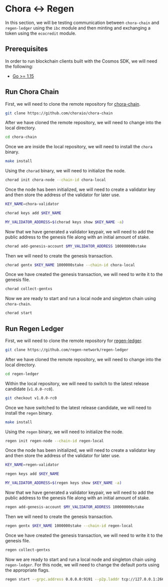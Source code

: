 # Chora <-> Regen

In this section, we will be testing communication between `chora-chain` and `regen-ledger` using the `ibc` module and then minting and exchanging a token using the `ecocredit` module.

## Prerequisites

In order to run blockchain clients built with the Cosmos SDK, we will need the following:

- [Go >= 1.15](https://golang.org/doc/install)

<!-- In order to run the `chora-chain` client, we will need the following:

- [Starport >= 0.15](https://github.com/tendermint/starport) -->

## Run Chora Chain

First, we will need to clone the remote repository for [chora-chain](https://github.com/choraio/chora-chain).

```sh
git clone https://github.com/choraio/chora-chain
```

After we have cloned the remote repository, we will need to change into the local directory.

```sh
cd chora-chain
```

Once we are inside the local repository, we will need to install the `chora` binary.

```sh
make install
```

Using the `chorad` binary, we will need to initialize the node.

```sh
chorad init chora-node --chain-id chora-local
```

Once the node has been initialized, we will need to create a validator key and then store the address of the validator for later use.

```sh
KEY_NAME=chora-validator

chorad keys add $KEY_NAME

MY_VALIDATOR_ADDRESS=$(chorad keys show $KEY_NAME -a)
```

Now that we have generated a validator keypair, we will need to add the public address to the genesis file along with an initial amount of stake.

```sh
chorad add-genesis-account $MY_VALIDATOR_ADDRESS 100000000stake
```

Then we will need to create the genesis transaction.

```sh
chorad gentx $KEY_NAME 1000000stake --chain-id chora-local
```

Once we have created the genesis transaction, we will need to write it to the genesis file.

```sh
chorad collect-gentxs
```

Now we are ready to start and run a local node and singleton chain using `chora-chain`.

```sh
chorad start
```

## Run Regen Ledger

First, we will need to clone the remote repository for [regen-ledger](https://github.com/regen-network/regen-ledger).

```sh
git clone https://github.com/regen-network/regen-ledger
```

After we have cloned the remote repository, we will need to change into the local directory.

```sh
cd regen-ledger
```

Within the local repository, we will need to switch to the latest release candidate (`v1.0.0-rc0`).

```sh
git checkout v1.0.0-rc0
```

Once we have switched to the latest release candidate, we will need to install the `regen` binary.

```sh
make install
```

Using the `regen` binary, we will need to initialize the node.

```sh
regen init regen-node --chain-id regen-local
```

Once the node has been initialized, we will need to create a validator key and then store the address of the validator for later use.

```sh
KEY_NAME=regen-validator

regen keys add $KEY_NAME

MY_VALIDATOR_ADDRESS=$(regen keys show $KEY_NAME -a)
```

Now that we have generated a validator keypair, we will need to add the public address to the genesis file along with an initial amount of stake.

```sh
regen add-genesis-account $MY_VALIDATOR_ADDRESS 100000000stake
```

Then we will need to create the genesis transaction.

```sh
regen gentx $KEY_NAME 1000000stake --chain-id regen-local
```

Once we have created the genesis transaction, we will need to write it to the genesis file.

```sh
regen collect-gentxs
```

Now we are ready to start and run a local node and singleton chain using `regen-ledger`. For this node, we will need to change the default ports using the appropriate flags.

```sh
regen start --grpc.address 0.0.0.0:9191 --p2p.laddr tcp://127.0.0.1:26658 --rpc.laddr tcp://127.0.0.1:26659 --rpc.pprof_laddr 127.0.0.1:6161
```